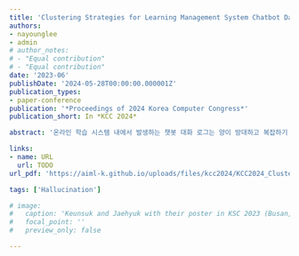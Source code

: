 ```yaml
---
title: 'Clustering Strategies for Learning Management System Chatbot Data: Based on Silhouette Scores'
authors:
- nayounglee
- admin
# author_notes:
# - "Equal contribution"
# - "Equal contribution"
date: '2023-06'
publishDate: '2024-05-28T00:00:00.000001Z'
publication_types:
- paper-conference
publication: '*Proceedings of 2024 Korea Computer Congress*'
publication_short: In *KCC 2024*

abstract: '온라인 학습 시스템 내에서 발생하는 챗봇 대화 로그는 양이 방대하고 복잡하기 때문에 효율적으로 관 리하고 분석하는 과정이 중요하다. 본 연구는 다양한 클러스터 수와 계층적 군집화 레벨을 조정하며 실 루엣 스코어를 기반으로 군집화 전략의 효율성을 평가하였다. 또한, 대화 로그의 특성을 고려한 데이터 전처리 방법을 제시하고, 계층적 접근 방식이 클러스터링 품질에 미치는 영향을 분석해 방대한 양의 데 이터를 분석하는 과정에서 효과적인 방법을 보여주었다. 단일 레벨 군집화가 다중 레벨 군집화보다 일반 적으로 더 높은 실루엣 점수를 보였으며, 이는 단일 레벨에서의 군집 내 데이터 포인트들의 밀집도가 더 높다는 것을 의미한다. 이러한 결과는 교육 기술과 챗봇 시스템의 설계에 중요한 개선점을 시사한다.'

links:
- name: URL
  url: TODO
url_pdf: 'https://aiml-k.github.io/uploads/files/kcc2024/KCC2024_Clustering_LL.pdf'

tags: ['Hallucination']

# image:
#   caption: 'Keunsuk and Jaehyuk with their poster in KSC 2023 (Busan, South Korea)'
#   focal_point: ''
#   preview_only: false

---
```


